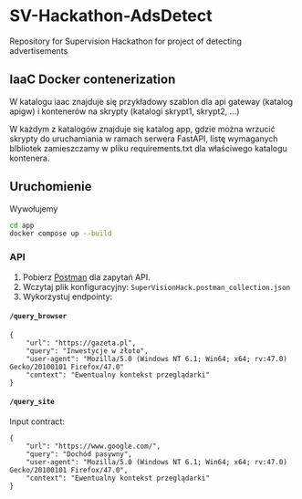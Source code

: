 # SV-Hackathon-AdsDetect
Repository for Supervision Hackathon for project of detecting advertisements 
## IaaC Docker contenerization
W katalogu iaac znajduje się przykładowy szablon dla api gateway (katalog apigw) i kontenerów na skrypty (katalogi skrypt1, skrypt2, ...)

W każdym z katalogów znajduje się katalog app, gdzie można wrzucić skrypty do uruchamiania w ramach serwera FastAPI, listę wymaganych blbliotek zamieszczamy w pliku requirements.txt dla właściwego katalogu kontenera.

## Uruchomienie
Wywołujemy
```bash
cd app
docker compose up --build
```

### API

1. Pobierz [Postman](https://www.postman.com/downloads/) dla zapytań API.
2. Wczytaj plik konfiguracyjny: `SuperVisionHack.postman_collection.json`
3. Wykorzystuj endpointy:

#### `/query_browser`

```
{
    "url": "https://gazeta.pl",
    "query": "Inwestycje w złoto",
    "user-agent": "Mozilla/5.0 (Windows NT 6.1; Win64; x64; rv:47.0) Gecko/20100101 Firefox/47.0"
    "context": "Ewentualny kontekst przeglądarki"
}
```

#### `/query_site`

Input contract:

```
{
    "url": "https://www.google.com/",
    "query": "Dochód pasywny",
    "user-agent": "Mozilla/5.0 (Windows NT 6.1; Win64; x64; rv:47.0) Gecko/20100101 Firefox/47.0",
    "context": "Ewentualny kontekst przeglądarki"
}
```
